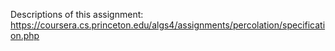 Descriptions of this assignment:
https://coursera.cs.princeton.edu/algs4/assignments/percolation/specification.php
